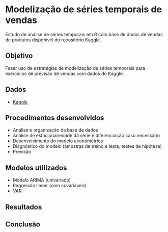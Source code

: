 # Modelização de séries temporais de vendas

Estudo de análise de séries temporais em R com base de dados de vendas de produtos disponível do repositório Kaggle.

## Objetivo

Fazer uso de estratégias de modelização de séries temporais para exercícios de previsão de vendas com dados do Kaggle.

## Dados

- [Kaggle](https://www.kaggle.com/datasets/soumyadiptadas/products-sales-timeseries-data)

## Procedimentos desenvolvidos 

- Análise e organização da base de dados
- Análise de estacionariedade da série e diferenciação caso necessário
- Desenvolvimento do modelo econométrico
- Diagnóstico do modelo (amostras de treino e teste, testes de hipótese)
- Previsão

## Modelos utilizados

- Modelo ARIMA (univariado)
- Regressão linear (com covariáveis)
- VAR

## Resultados 

## Conclusão
